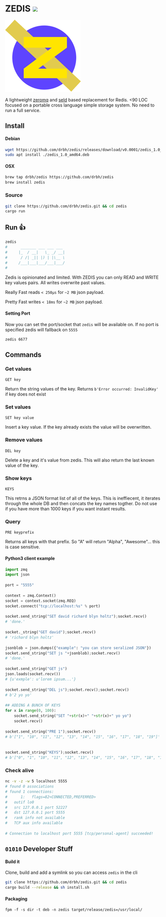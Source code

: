 # ZEDIS <img src="https://img.shields.io/github/stars/drbh/zedis.svg" />

<img src="public/zedislogo.png" alt="Logo">

A lightweight [zeromq](https://github.com/zeromq/libzmq) and [seld](https://github.com/spacejam/sled) based replacement for Redis. <90 LOC focused on a portable cross
language simple storage system. No need to run a full service.

## Install

#### Debian
```bash
wget https://github.com/drbh/zedis/releases/download/v0.0001/zedis_1.0_amd64.deb 
sudo apt install ./zedis_1.0_amd64.deb
```

#### OSX
```bash
brew tap drbh/zedis https://github.com/drbh/zedis
brew install zedis
```

### Source
```bash
git clone https://github.com/drbh/zedis.git && cd zedis
cargo run 
```

## Run 👍
```bash
zedis
#	   _______ ___ ___ ___ 
#	  |_  / __|   \_ _/ __|
#	   / /| _|| |) | |\__ \ 
#	  /___|___|___/___|___/ 
#
```

Zedis is opinionated and limited. With ZEDIS you can only READ and WRITE key values pairs. All writes overwrite past values. 

Really Fast reads `< 250µs` for `~2 MB` json payload.   

Pretty Fast writes `< 18ms` for `~2 MB` json payload.  

#### Setting Port

Now you can set the port/socket that `zedis` will be available on. If no port is specified zedis will fallback on `5555`

```bash
zedis 6677
```

## Commands

### Get values

```
GET key
```

Return the string values of the key. Returns `b'Error occurred: InvalidKey'` if key does not exist

### Set values 

```
SET key value
```
Insert a key value. If the key already exists the value will be overwritten.

### Remove values

```
DEL key
```

Delete a key and it's value from zedis. This will also return the last known value of the key.

### Show keys

```
KEYS
```

This retrns a JSON format list of all of the keys. This is ineffiecent, it iterates through the whole DB and then concats the key names togther. Do not use if you have more than 1000 keys if you want instant results.

### Query

```
PRE keyprefix
```

Returns all keys with that prefix. So "A" will return "Alpha", "Awesome"... this is case sensitive.

#### Python3 client example
```python
import zmq
import json

port = "5555"

context = zmq.Context()
socket = context.socket(zmq.REQ)
socket.connect("tcp://localhost:%s" % port)

socket.send_string("SET david richard blyn holtz");socket.recv()
# 'done.'

socket._string("GET david");socket.recv()
# 'richard blyn holtz'

jsonblob = json.dumps({"example": "you can store seralized JSON"})
socket.send_string("SET js "+jsonblob);socket.recv()
# 'done.'

socket.send_string("GET js")
json.loads(socket.recv())
# {u'exmple': u'lorem ipsum...'}

socket.send_string("DEL js");socket.recv();socket.recv()
# b'2 yo yo'

## ADDING A BUNCH OF KEYS
for x in range(0, 100):
    socket.send_string("SET "+str(x)+" "+str(x)+" yo yo")
    socket.recv()

socket.send_string("PRE 1");socket.recv()
# b'["1", "10", "11", "12", "13", "14", "15", "16", "17", "18", "19"]'


socket.send_string("KEYS");socket.recv()
# b'["0", "1", "10", "11", "12", "13", "14", "15", "16", "17", "18", "19", "20", "21", "22"]'

```


### Check alive
```bash
nc -v -z -w 5 localhost 5555
# found 0 associations
# found 1 connections:
#      1:	flags=82<CONNECTED,PREFERRED>
# 	outif lo0
# 	src 127.0.0.1 port 52227
# 	dst 127.0.0.1 port 5555
# 	rank info not available
# 	TCP aux info available

# Connection to localhost port 5555 [tcp/personal-agent] succeeded!
```

## `01010` Developer Stuff

#### Build it
Clone, build and add a symlink so you can access `zedis` in the cli
```bash
git clone https://github.com/drbh/zedis.git && cd zedis
cargo build --release && sh install.sh 
```

#### Packaging

```
fpm -f -s dir -t deb -n zedis target/release/zedis=/usr/local/
```
